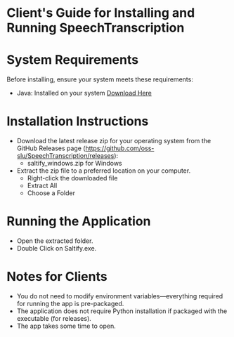 # Client's Guide for Installing and Running SpeechTranscription
# System Requirements

Before installing, ensure your system meets these requirements:
* Java: Installed on your system [Download Here](https://www.oracle.com/java/technologies/downloads/)

# Installation Instructions
* Download the latest release zip for your operating system from the GitHub Releases page (https://github.com/oss-slu/SpeechTranscription/releases):
    * saltify_windows.zip for Windows
* Extract the zip file to a preferred location on your computer.
    * Right-click the downloaded file
    * Extract All
    * Choose a Folder

# Running the Application
* Open the extracted folder.
* Double Click on Saltify.exe.

# Notes for Clients
* You do not need to modify environment variables—everything required for running the app is pre-packaged.
* The application does not require Python installation if packaged with the executable (for releases).
* The app takes some time to open.